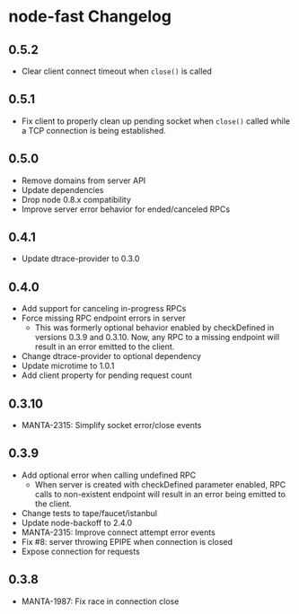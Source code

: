 # node-fast Changelog

## 0.5.2

- Clear client connect timeout when `close()` is called

## 0.5.1

- Fix client to properly clean up pending socket when `close()` called while a
  TCP connection is being established.

## 0.5.0

- Remove domains from server API
- Update dependencies
- Drop node 0.8.x compatibility
- Improve server error behavior for ended/canceled RPCs

## 0.4.1

- Update dtrace-provider to 0.3.0

## 0.4.0

 - Add support for canceling in-progress RPCs
 - Force missing RPC endpoint errors in server
   * This was formerly optional behavior enabled by checkDefined in versions
     0.3.9 and 0.3.10.  Now, any RPC to a missing endpoint will result in an
     error emitted to the client.
 - Change dtrace-provider to optional dependency
 - Update microtime to 1.0.1
 - Add client property for pending request count

## 0.3.10

 - MANTA-2315: Simplify socket error/close events

## 0.3.9

 - Add optional error when calling undefined RPC
   * When server is created with checkDefined parameter enabled, RPC calls to
     non-existent endpoint will result in an error being emitted to the client.
 - Change tests to tape/faucet/istanbul
 - Update node-backoff to 2.4.0
 - MANTA-2315: Improve connect attempt error events
 - Fix #8: server throwing EPIPE when connection is closed
 - Expose connection for requests

## 0.3.8

 - MANTA-1987: Fix race in connection close
